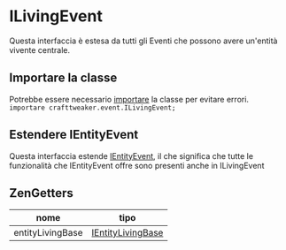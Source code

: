 # ILivingEvent

Questa interfaccia è estesa da tutti gli Eventi che possono avere un'entità vivente centrale.

## Importare la classe

Potrebbe essere necessario [importare](/AdvancedFunctions/Import/) la classe per evitare errori.  
`importare crafttweaker.event.ILivingEvent;`

## Estendere IEntityEvent

Questa interfaccia estende [IEntityEvent](/Vanilla/Events/Events/IEntityEvent/), il che significa che tutte le funzionalità che IEntityEvent offre sono presenti anche in ILivingEvent

## ZenGetters

| nome             | tipo                                                      |
| ---------------- | --------------------------------------------------------- |
| entityLivingBase | [IEntityLivingBase](/Vanilla/Entities/IEntityLivingBase/) |